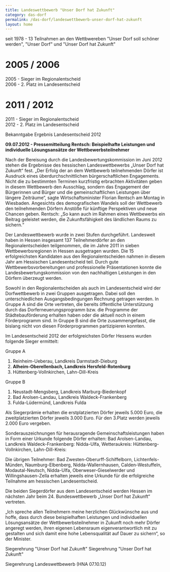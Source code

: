 ```yaml
---
title: Landeswettbewerb "Unser Dorf hat Zukunft"
category: das-dorf
permalink: /das-dorf/landeswettbewerb-unser-dorf-hat-zukunft
layout: home
---
```


seit 1978 - 13 Teilnahmen an den Wettbwereben "Unser Dorf soll schöner werden", "Unser Dorf" und "Unser Dorf hat Zukunft"

# 2005 / 2006
2005 - Sieger im Regionalentscheid  
2006 - 2. Platz im Landesentscheid

  

# 2011 / 2012
2011 - Sieger im Regionalentscheid  
2012 - 2. Platz im Landesentscheid


Bekanntgabe Ergebnis Landesentscheid 2012

**09.07.2012 - Pressemitteilung
Rentsch: Beispielhafte Leistungen und individuelle Lösungsansätze der Wettbewerbsteilnehmer**

Nach der Bereisung durch die Landesbewertungskommission im Juni 2012 stehen die Ergebnisse des hessischen Landeswettbewerbs „Unser Dorf hat Zukunft“ fest. „Der Erfolg der an dem Wettbewerb teilnehmenden Dörfer ist Ausdruck eines überdurchschnittlichen bürgerschaftlichen Engagements. Nicht die zu bestimmten Terminen kurzfristig erbrachten Aktivitäten geben in diesem Wettbewerb den Ausschlag, sondern das Engagement der Bürgerinnen und Bürger und die gemeinschaftlichen Leistungen über längere Zeiträume“, sagte Wirtschaftsminister Florian Rentsch am Montag in Wiesbaden. Angesichts des demografischen Wandels soll der Wettbewerb den teilnehmenden Dörfern Anstöße für künftige Perspektiven und neue Chancen geben. Rentsch: „So kann auch im Rahmen eines Wettbewerbs ein Beitrag geleistet werden, die Zukunftsfähigkeit des ländlichen Raums zu sichern.“

Der Landeswettbewerb wurde in zwei Stufen durchgeführt. Landesweit haben in Hessen insgesamt 137 Teilnehmerdörfer an den Regionalentscheiden teilgenommen, die im Jahre 2011 in sieben Wettbewerbsregionen in Hessen ausgetragen wurden. Die 15 erfolgreichsten Kandidaten aus den Regionalentscheiden nahmen in diesem Jahr am Hessischen Landesentscheid teil. Durch gute Wettbewerbsvorbereitungen und professionelle Präsentationen konnte die Landesbewertungskommission von den nachhaltigen Leistungen in den Dörfern überzeugt werden.

Sowohl in den Regionalentscheiden als auch im Landesentscheid wird der Dorfwettbewerb in zwei Gruppen ausgetragen. Dabei soll den unterschiedlichen Ausgangsbedingungen Rechnung getragen werden. In Gruppe A sind die Orte vertreten, die bereits öffentliche Unterstützung durch das Dorferneuerungsprogramm bzw. die Programme der Städtebauförderung erhalten haben oder die aktuell noch in einem Förderprogramm sind. In Gruppe B sind die Orte zusammengefasst, die bislang nicht von diesen Förderprogrammen partizipieren konnten.

Im Landesentscheid 2012 der erfolgreichsten Dörfer Hessens wurden folgende Sieger ermittelt:

Gruppe A
1. Reinheim-Ueberau, Landkreis Darmstadt-Dieburg
2. __Alheim-Oberellenbach, Landkreis Hersfeld-Rotenburg__
3. Hüttenberg-Vollnkirchen, Lahn-Dill-Kreis

Gruppe B
1. Neustadt-Mengsberg, Landkreis Marburg-Biedenkopf
2. Bad Arolsen-Landau, Landkreis Waldeck-Frankenberg
3. Fulda-Lüdermünd, Landkreis Fulda

Als Siegerprämie erhalten die erstplatzierten Dörfer jeweils 5.000 Euro, die zweitplatzierten Dörfer jeweils 3.000 Euro. Für den 3.Platz werden jeweils 2.000 Euro vergeben.

Sonderauszeichnungen für herausragende Gemeinschaftsleistungen haben in Form einer Urkunde folgende Dörfer erhalten:
Bad Arolsen-Landau, Landkreis Waldeck-Frankenberg:
Nidda-Ulfa, Wetteraukreis:
Hüttenberg-Vollnkirchen, Lahn-Dill-Kreis:

Die übrigen Teilnehmer: Bad Zwesten-Oberurff-Schiffelborn, Lichtenfels-Münden, Naumburg-Elbenberg, Nidda-Wallernhausen, Calden-Westuffeln, Modautal-Neutsch, Nidda-Ulfa, Oberweser-Gieselwerder und Willingshausen-Zella erhalten jeweils eine Urkunde für die erfolgreiche Teilnahme am hessischen Landesentscheid.

Die beiden Siegerdörfer aus dem Landesentscheid werden Hessen im nächsten Jahr beim 24. Bundeswettbewerb „Unser Dorf hat Zukunft“ vertreten.

„Ich spreche allen Teilnehmern meine herzlichen Glückwünsche aus und hoffe, dass durch diese beispielhaften Leistungen und individuellen Lösungsansätze der Wettbewerbsteilnehmer in Zukunft noch mehr Dörfer angeregt werden, ihren eigenen Lebensraum eigenverantwortlich mit zu gestalten und sich damit eine hohe Lebensqualität auf Dauer zu sichern“, so der Minister.

Siegerehrung "Unser Dorf hat Zukunft"
Siegerehrung "Unser Dorf hat Zukunft"

Siegerehrung Landeswettbewerb (HNA 07.10.12) 